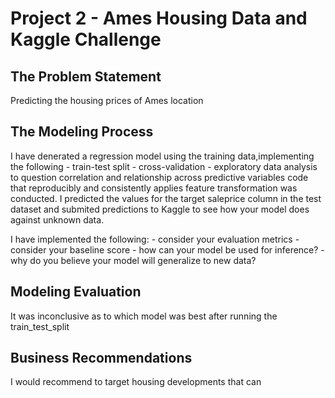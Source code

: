 # Project 2 - Ames Housing Data and Kaggle Challenge


## The Problem Statement

Predicting the housing prices of Ames location

## The Modeling Process

I have denerated a regression model using the training data,implementing the following
    - train-test split
    - cross-validation
    - exploratory data analysis to question correlation and relationship across predictive variables code that 
    reproducibly and consistently applies feature transformation was conducted.
    I predicted the values for the target saleprice column in the test dataset and submited predictions to 
    Kaggle to see how your model does against unknown data.
   
I have implemented the following:
    - consider your evaluation metrics
    - consider your baseline score
    - how can your model be used for inference?
    - why do you believe your model will generalize to new data?

## Modeling Evaluation
 
It was inconclusive as to which model was best after running the train_test_split


## Business Recommendations
I would recommend to target housing developments that can